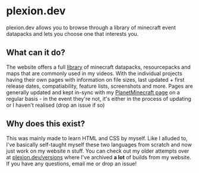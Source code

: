 # plexion.dev
plexion.dev allows you to browse through a library of minecraft event datapacks and lets you choose one that interests you.

## What can it do?

The website offers a full [library](https://plexion.dev/library) of minecraft datapacks, resourcepacks and maps that are commonly used in my videos. With the individual projects having their own pages with information on file sizes, last updated + first release dates, compatiability, feature lists, screenshots and more. Pages are generally updated and kept in-sync with my [PlanetMinecraft page](https://planetminecraft.com/member/plexiondev/) on a regular basis - in the event they're not, it's either in the process of updating or I haven't realised (drop an issue if so)

## Why does this exist?

This was mainly made to learn HTML and CSS by myself. Like I alluded to, I've basically self-taught myself these two languages from scratch and now just work on my website n stuff. You can check out my older attempts over at [plexion.dev/versions](https://plexion.dev/versions) where I've archived **a lot** of builds from my website. If you have any questions, email me or drop an issue!
